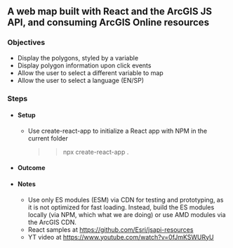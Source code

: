 ## A web map built with React and the ArcGIS JS API, and consuming ArcGIS Online resources

### Objectives

- Display the polygons, styled by a variable
- Display polygon information upon click events
- Allow the user to select a different variable to map
- Allow the user to select a language (EN/SP)

### Steps

- #### Setup

  - Use create-react-app to initialize a React app with NPM in the current folder
    > > npx create-react-app .

- #### Outcome

- #### Notes
  - Use only ES modules (ESM) via CDN for testing and prototyping, as it is not optimized for fast loading. Instead, build the ES modules locally (via NPM, which what we are doing) or use AMD modules via the ArcGIS CDN.
  - React samples at https://github.com/Esri/jsapi-resources
  - YT video at https://www.youtube.com/watch?v=0fJmKSWURyU
